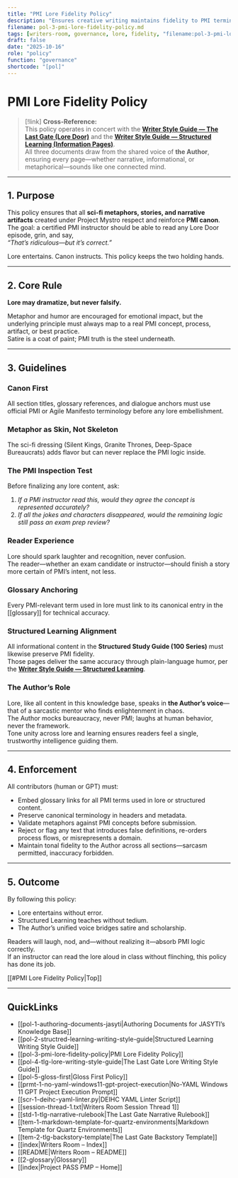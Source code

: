 ```yaml
---
title: "PMI Lore Fidelity Policy"
description: "Ensures creative writing maintains fidelity to PMI terminology and core project management principles."
filename: pol-3-pmi-lore-fidelity-policy.md
tags: [writers-room, governance, lore, fidelity, "filename:pol-3-pmi-lore-fidelity-policy.md"]
draft: false
date: "2025-10-16"
role: "policy"
function: "governance"
shortcode: "[pol]"
---
```


# PMI Lore Fidelity Policy  

> [!link]
> **Cross-Reference:**  
> This policy operates in concert with the **[Writer Style Guide — The Last Gate (Lore Door)](pol-tlg-lore-writing-style-guide.md)** and the **[Writer Style Guide — Structured Learning (Information Pages)](pol-writer-style-guide-structured-learning.md)**.  
> All three documents draw from the shared voice of **the Author**, ensuring every page—whether narrative, informational, or metaphorical—sounds like one connected mind.  

---

## 1. Purpose  

This policy ensures that all **sci-fi metaphors, stories, and narrative artifacts** created under Project Mystro respect and reinforce **PMI canon**.  
The goal: a certified PMI instructor should be able to read any Lore Door episode, grin, and say,  
*“That’s ridiculous—but it’s correct.”*  

Lore entertains. Canon instructs. This policy keeps the two holding hands.  

---

## 2. Core Rule  

**Lore may dramatize, but never falsify.**  

Metaphor and humor are encouraged for emotional impact, but the underlying principle must always map to a real PMI concept, process, artifact, or best practice.  
Satire is a coat of paint; PMI truth is the steel underneath.  

---

## 3. Guidelines  

### Canon First  
All section titles, glossary references, and dialogue anchors must use official PMI or Agile Manifesto terminology before any lore embellishment.  

### Metaphor as Skin, Not Skeleton  
The sci-fi dressing (Silent Kings, Granite Thrones, Deep-Space Bureaucrats) adds flavor but can never replace the PMI logic inside.  

### The PMI Inspection Test  
Before finalizing any lore content, ask:  
1. *If a PMI instructor read this, would they agree the concept is represented accurately?*  
2. *If all the jokes and characters disappeared, would the remaining logic still pass an exam prep review?*  

### Reader Experience  
Lore should spark laughter and recognition, never confusion.  
The reader—whether an exam candidate or instructor—should finish a story more certain of PMI’s intent, not less.  

### Glossary Anchoring  
Every PMI-relevant term used in lore must link to its canonical entry in the [[glossary]] for technical accuracy.  

### Structured Learning Alignment  
All informational content in the **Structured Study Guide (100 Series)** must likewise preserve PMI fidelity.  
Those pages deliver the same accuracy through plain-language humor, per the **[Writer Style Guide — Structured Learning](pol-writer-style-guide-structured-learning.md)**.  

### The Author’s Role  
Lore, like all content in this knowledge base, speaks in **the Author’s voice**—that of a sarcastic mentor who finds enlightenment in chaos.  
The Author mocks bureaucracy, never PMI; laughs at human behavior, never the framework.  
Tone unity across lore and learning ensures readers feel a single, trustworthy intelligence guiding them.  

---

## 4. Enforcement  

All contributors (human or GPT) must:  

- Embed glossary links for all PMI terms used in lore or structured content.  
- Preserve canonical terminology in headers and metadata.  
- Validate metaphors against PMI concepts before submission.  
- Reject or flag any text that introduces false definitions, re-orders process flows, or misrepresents a domain.  
- Maintain tonal fidelity to the Author across all sections—sarcasm permitted, inaccuracy forbidden.  

---

## 5. Outcome  

By following this policy:  
- Lore entertains without error.  
- Structured Learning teaches without tedium.  
- The Author’s unified voice bridges satire and scholarship.  

Readers will laugh, nod, and—without realizing it—absorb PMI logic correctly.  
If an instructor can read the lore aloud in class without flinching, this policy has done its job.  

[[#PMI Lore Fidelity Policy|Top]]

---

## QuickLinks
- [[pol-1-authoring-documents-jasyti|Authoring Documents for JASYTI’s Knowledge Base]]
- [[pol-2-structred-learning-writing-style-guide|Structured Learning Writing Style Guide]]
- [[pol-3-pmi-lore-fidelity-policy|PMI Lore Fidelity Policy]]
- [[pol-4-tlg-lore-writing-style-guide|The Last Gate Lore Writing Style Guide]]
- [[pol-5-gloss-first|Gloss First Policy]]
- [[prmt-1-no-yaml-windows11-gpt-project-execution|No-YAML Windows 11 GPT Project Execution Prompt]]
- [[scr-1-deihc-yaml-linter.py|DEIHC YAML Linter Script]]
- [[session-thread-1.txt|Writers Room Session Thread 1]]
- [[std-1-tlg-narrative-rulebook|The Last Gate Narrative Rulebook]]
- [[tem-1-markdown-template-for-quartz-environments|Markdown Template for Quartz Environments]]
- [[tem-2-tlg-backstory-template|The Last Gate Backstory Template]]
- [[index|Writers Room – Index]]
- [[README|Writers Room – README]]
- [[2-glossary|Glossary]]
- [[index|Project PASS PMP – Home]]
